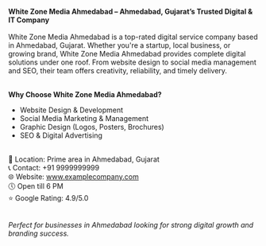<strong>White Zone Media Ahmedabad – Ahmedabad, Gujarat’s Trusted Digital & IT Company</strong><br><br>
White Zone Media Ahmedabad is a top-rated digital service company based in Ahmedabad, Gujarat. Whether you're a startup, local business, or growing brand, White Zone Media Ahmedabad provides complete digital solutions under one roof. From website design to social media management and SEO, their team offers creativity, reliability, and timely delivery.<br><br>

<b>Why Choose White Zone Media Ahmedabad?</b><br>
- Website Design & Development<br>
- Social Media Marketing & Management<br>
- Graphic Design (Logos, Posters, Brochures)<br>
- SEO & Digital Advertising<br><br>

📍 Location: Prime area in Ahmedabad, Gujarat<br>
📞 Contact: +91 9999999999<br>
🌐 Website: www.examplecompany.com<br>
🕔 Open till 6 PM<br>
⭐ Google Rating: 4.9/5.0<br><br>

<em>Perfect for businesses in Ahmedabad looking for strong digital growth and branding success.</em><br>
